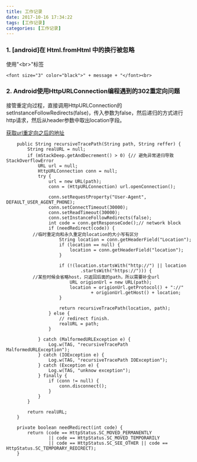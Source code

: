 ```yaml
---
title: 工作记录
date: 2017-10-16 17:34:22
tags: [工作记录]
categories: [工作记录]
---
```


### 1. [android]在 Html.fromHtml 中的换行被忽略

使用"&lt;br>"标签

```
<font size="3" color="black">" + message + "</font><br>
```

### 2. Android使用HttpURLConnection编程遇到的302重定向问题

接管重定向过程，直接调用HttpURLConnection的setInstanceFollowRedirects(false)，传入参数为false，然后递归的方式进行http请求，然后从header参数中取出location字段。

[获取url重定向之后的地址](http://vjson.com/wordpress/android%E8%8E%B7%E5%8F%96url%E9%87%8D%E5%AE%9A%E5%90%91%E4%B9%8B%E5%90%8E%E7%9A%84%E5%9C%B0%E5%9D%80.html "获取url重定向之后的地址")

```
	public String recursiveTracePath(String path, String reffer) {
		String realURL = null;
		if (mStackDeep.getAndDecrement() > 0) {// 避免异常递归导致StackOverflowError
			URL url = null;
			HttpURLConnection conn = null;
			try {
				url = new URL(path);
				conn = (HttpURLConnection) url.openConnection();
 
				conn.setRequestProperty("User-Agent", DEFAULT_USER_AGENT_PHONE);
				conn.setConnectTimeout(30000);
				conn.setReadTimeout(30000);
				conn.setInstanceFollowRedirects(false);
				int code = conn.getResponseCode();// network block
				if (needRedirect(code)) {
          //临时重定向和永久重定向location的大小写有区分
					String location = conn.getHeaderField("Location");
					if (location == null) {
						location = conn.getHeaderField("location");
					}
 
					if (!(location.startsWith("http://") || location
							.startsWith("https://"))) {
          //某些时候会省略host，只返回后面的path，所以需要补全url
						URL origionUrl = new URL(path);
						location = origionUrl.getProtocol() + "://"
								+ origionUrl.getHost() + location;
					}
 
					return recursiveTracePath(location, path);
				} else {
					// redirect finish.
					realURL = path;
				}
 
			} catch (MalformedURLException e) {
				Log.w(TAG, "recursiveTracePath MalformedURLException");
			} catch (IOException e) {
				Log.w(TAG, "recursiveTracePath IOException");
			} catch (Exception e) {
				Log.w(TAG, "unknow exception");
			} finally {
				if (conn != null) {
					conn.disconnect();
				}
			}
		}
 
		return realURL;
	}

	private boolean needRedirect(int code) {
		return (code == HttpStatus.SC_MOVED_PERMANENTLY
				|| code == HttpStatus.SC_MOVED_TEMPORARILY
				|| code == HttpStatus.SC_SEE_OTHER || code == HttpStatus.SC_TEMPORARY_REDIRECT);
	}
```